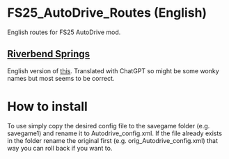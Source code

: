 # FS25_AutoDrive_Routes (English)
English routes for FS25 AutoDrive mod.

## [Riverbend Springs](FS25_RiverbendSprings_AutoDrive_config.xml)

English version of [this](https://hof-hirschfeld.de/2025/01/15/ad-riverbend-springs/).
Translated with ChatGPT so might be some wonky names but most seems to be correct.


# How to install
To use simply copy the desired config file to the savegame folder (e.g. savegame1) and rename it to Autodrive_config.xml. If the file already exists in the folder rename the original first (e.g. orig_Autodrive_config.xml) that way you can roll back if you want to.
